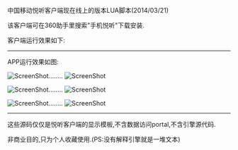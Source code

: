 中国移动悦听客户端现在线上的版本LUA脚本(2014/03/21)

该客户端可在360助手里搜索"手机悦听"下载安装.

客户端运行效果如下:

-------------------------------------------------------------------------------

APP运行效果如图:


![ScreenShot](http://img.my.csdn.net/uploads/201403/21/1395383005_2235.png)........
![ScreenShot](http://img.my.csdn.net/uploads/201403/21/1395383005_7867.png)


![ScreenShot](http://img.my.csdn.net/uploads/201403/21/1395383005_2726.png)........
![ScreenShot](http://img.my.csdn.net/uploads/201403/21/1395382995_3764.png)


![ScreenShot](http://img.my.csdn.net/uploads/201403/21/1395382994_5823.png)........
![ScreenShot](http://img.my.csdn.net/uploads/201403/21/1395382994_8935.png)


-------------------------------------------------------------------------------

这些源码仅仅是悦听客户端的显示模板,不含数据访问portal,不含引擎源代码.

非商业目的,只为个人收藏使用.(PS:没有解释引擎就是一堆文本)


